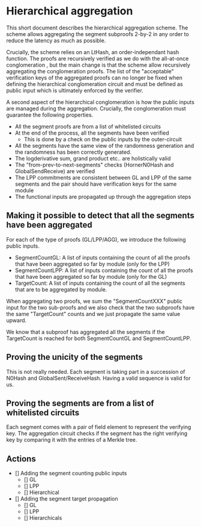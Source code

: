 # Hierarchical aggregation

This short document describes the hierarchical aggregation scheme. The scheme
allows aggregating the segment subproofs 2-by-2 in any order to reduce the 
latency as much as possible.

Crucially, the scheme relies on an LtHash, an order-independant hash function. 
The proofs are recursively verified as we do with the all-at-once conglomeration
, but the main change is that the scheme allow recursively aggregating the 
conglomeration proofs. The list of the "acceptable" verification keys of the 
aggregated proofs can no longer be fixed when defining the hierarchical 
conglomeration circuit and must be defined as public input which is ultimately
enforced by the verifier.

A second aspect of the hierarchical conglomeration is how the public inputs are
managed during the aggregation. Crucially, the conglomeration must guarantee the
following properties.

- All the segment proofs are from a list of whitelisted circuits
- At the end of the process, all the segments have been verified
    - This is done by a check on the public inputs by the outer-circuit
- All the segments have the same view of the randomness generation and the
    randomness has been correctly generated.
- The logderivative sum, grand product etc.. are holistically valid
- The "from-prev-to-next-segments" checks (HornerN0Hash and GlobalSendReceive) 
    are verified
- The LPP commitments are consistent between GL and LPP of the same segments and 
    the pair should have verification keys for the same module
- The functional inputs are propagated up through the aggregation steps


## Making it possible to detect that all the segments have been aggregated

For each of the type of proofs (GL/LPP/AGG), we introduce the following public
inputs.

- SegmentCountGL: A list of inputs containing the count of all the proofs that have been aggregated so far by module (only for the LPP)
- SegmentCountLPP: A list of inputs containing the count of all the proofs that have been aggregated so far by module (only for the GL)
- TargetCount: A list of inputs containing the count of all the segments that are to be aggregated by module.

When aggregating two proofs, we sum the "SegmentCountXXX" public input for the two sub-proofs and we also check that the two subproofs have the same "TargetCount" counts and we just propagate the same value upward.

We know that a subproof has aggregated all the segments if the TargetCount is reached for both SegmentCountGL and SegmentCountLPP.

## Proving the unicity of the segments

This is not really needed. Each segment is taking part in a succession of N0Hash
and GlobalSent/ReceiveHash. Having a valid sequence is valid for us.

## Proving the segments are from a list of whitelisted circuits

Each segment comes with a pair of field element to represent the verifying key.
The aggregation circuit checks if the segment has the right verifying key by
comparing it with the entries of a Merkle tree.

## Actions
- [] Adding the segment counting public inputs
    - [] GL
    - [] LPP
    - [] Hierarchical
- [] Adding the segment target propagation
    - [] GL
    - [] LPP
    - [] Hierarchicals

